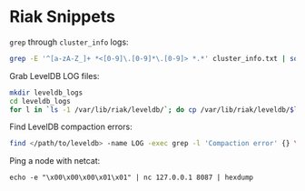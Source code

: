 Riak Snippets
=============

`grep` through `cluster_info` logs:

```bash
grep -E '^[a-zA-Z_]+ *<[0-9]\.[0-9]*\.[0-9]> *.*' cluster_info.txt | sort -k 1,1 -s | less
```

Grab LevelDB LOG files:

```bash
mkdir leveldb_logs
cd leveldb_logs
for l in `ls -1 /var/lib/riak/leveldb/`; do cp /var/lib/riak/leveldb/$l/LOG ./LOG_$l; done
```

Find LevelDB compaction errors:

```bash
find </path/to/leveldb> -name LOG -exec grep -l 'Compaction error' {} \;
```

Ping a node with netcat:

```
echo -e "\x00\x00\x00\x01\x01" | nc 127.0.0.1 8087 | hexdump
```

